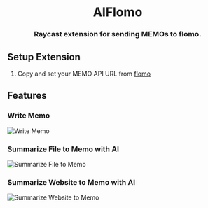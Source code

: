 <h1 align="center">AIFlomo</h1>

<h3 align="center">
Raycast extension for sending <AI>MEMOs to flomo.
</h3>

## Setup Extension

1. Copy and set your MEMO API URL from [flomo](https://flomoapp.com/mine?source=incoming_webhook)

## Features

### Write Memo
![Write Memo](./metadata/write-memo-without-ai.png)

### Summarize File to Memo with AI
![Summarize File to Memo](./metadata/file-to-memo-ai-1.png)

### Summarize Website to Memo with AI
![Summarize Website to Memo](./metadata/website-to-memo-ai-1.png)

